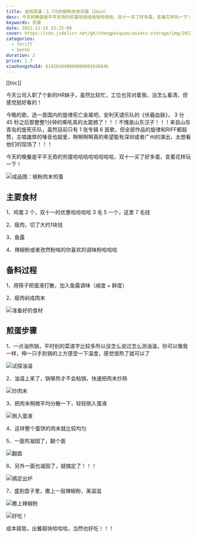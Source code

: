 ```yaml
---
title: 省钱菜谱：1.7元的椒粉肉末煎蛋（2min）
desc: 今天的晚餐是平平无奇的煎蛋哈哈哈哈哈哈哈哈，双十一买了好多蛋，变着花样玩一下！
keywords: 煎蛋
date: 2021-11-15 22:25:00
cover: https://cdn.jsdelivr.net/gh/chengpeiquan/assets-storage/img/2022/02/20220202220049.jpg
categories:
  - thrift
  - bento
duration: 2
price: 1.7
xiaohongshuId: 61926dd4000000000102664b
---
```


[[toc]]

今天公司入职了个新的HR妹子，虽然比较忙，工位也背对着我，没怎么看清，但感觉挺好看的！

今晚的歌，选一首国内的旋律死亡金属吧，安利天谴乐队的《伏羲血脉》， 3 分 45 秒之后那整整1分钟的嘶吼真的太震撼了！！！不愧是山东汉子！！！来自山东青岛的旋死乐队，虽然目前只有 1 张专辑 6 首歌，但全部作品的旋律和RIFF都超赞，主唱雄厚的嗓音也超爱，啊啊啊啊真的希望能有深圳或者广州的演出，太想看他们的现场了！！！

今天的晚餐是平平无奇的煎蛋哈哈哈哈哈哈哈哈，双十一买了好多蛋，变着花样玩一下！

![成品图：椒粉肉末煎蛋](https://cdn.jsdelivr.net/gh/chengpeiquan/assets-storage/img/2022/02/20220202220107.jpg)

## 主要食材

1、鸡蛋 2 个，双十一的优惠哈哈哈哈 3 毛 5 一个，这里 7 毛钱

2、瘦肉，切了大约1块钱

3、鱼露

4、辣椒粉或者孜然粉啥的你喜欢的调味粉哈哈哈

## 备料过程

1、用筷子把蛋液打散，加入鱼露调味（咸度 + 鲜度）

2、瘦肉剁成肉末

![准备好的食材](https://cdn.jsdelivr.net/gh/chengpeiquan/assets-storage/img/2022/02/20220202220113.jpg)

## 煎蛋步骤

1、一点油热锅，平时别的菜谱字比较多所以没怎么说过怎么测油温，你可以像我一样，伸一只手到锅的上方感受一下温度，感觉很热了就可以了

![试探油温](https://cdn.jsdelivr.net/gh/chengpeiquan/assets-storage/img/2022/02/20220202220112.jpg)

2、油温上来了，锅够热才不会粘锅，快速把肉末炒熟

![炒肉末](https://cdn.jsdelivr.net/gh/chengpeiquan/assets-storage/img/2022/02/20220202220111.jpg)

3、把肉末稍微平均分散一下，轻轻倒入蛋液

![倒入蛋液](https://cdn.jsdelivr.net/gh/chengpeiquan/assets-storage/img/2022/02/20220202220110.jpg)

4、这样整个蛋饼的肉末就比较均匀

5、一面煎凝固了，翻个面

![翻面](https://cdn.jsdelivr.net/gh/chengpeiquan/assets-storage/img/2022/02/20220202220109.jpg)

6、另外一面也凝固了，就搞定了！！！

![搞定出炉](https://cdn.jsdelivr.net/gh/chengpeiquan/assets-storage/img/2022/02/20220202220108.jpg)

7、盛到盘子里，撒上一层辣椒粉，美滋滋

![撒上辣椒粉](https://cdn.jsdelivr.net/gh/chengpeiquan/assets-storage/img/2022/02/20220202220106.jpg)

![好吃！](https://cdn.jsdelivr.net/gh/chengpeiquan/assets-storage/img/2022/02/20220202220105.jpg)

成本超低，出餐超快哈哈哈，当然也好吃！！！
